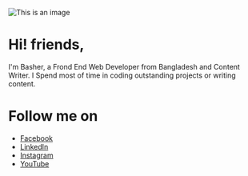 ![This is an image](https://blogger.googleusercontent.com/img/a/AVvXsEi_yisgcDPW-4r6gwCdtoUP-7EdXE5YVAsxYFqQHthBdz_0Oj6_5RvkunebcR_KfNnHzApUduew9st4ZZGJ5t2jPFRQOf4mRd9Re3OR88YjdAPJoRBC2zUeDx_0uF_92e0SKs_Mz-AZqQ_K8NI3qH9x6RX7VQh237AgGH5QFZ5Eh-nNof7sQeOvbqZE)
# Hi! friends,
I'm Basher, a Frond End Web Developer from  Bangladesh and Content Writer. I Spend most of time in coding outstanding projects or writing content.
<!---
bashersir/bashersir is a ✨ special ✨ repository because its `README.md` (this file) appears on your GitHub profile.
You can click the Preview link to take a look at your changes.
--->
# Follow me on
* [Facebook](https://www.facebook.com/bashersir)
* [LinkedIn](https://www.linkedin.com/in/bashersir/)
* [Instagram](https://www.instagram.com/bashersir/)
* [YouTube](https://www.youtube.com/channel/UCScQ-dDOY5QM4deMUbgnJ9A)
